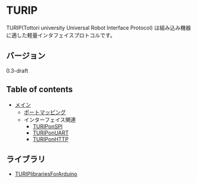 # TURIP

TURIP(Tottori university Universal Robot Interface Protocol) は組み込み機器に適した軽量インタフェイスプロトコルです。

## バージョン

0.3-draft

## Table of contents

- [メイン](main.md)
  - [ポートマッピング](PortMapping.md)
  - インターフェイス関連
    - [TURIPonSPI](TURIPonSPI.md)
    - [TURIPonUART](TURIPonUART.md)
    - [TURIPonHTTP](TURIPonHTTP.md)

## ライブラリ

* [TURIPlibrariesForArduino](https://github.com/turippj/TURIPlibrariesForArduino)

